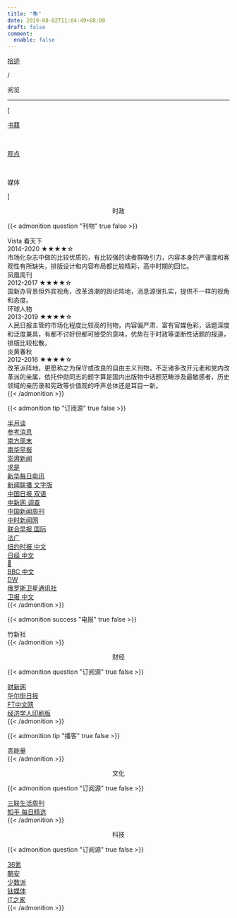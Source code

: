 ```yaml
---
title: "📚"
date: 2019-08-02T11:04:49+08:00
draft: false
comment:
  enable: false
---
```


<div class="nav-tab">
  <a href="../../cages"><p class="not">拾迹</p></a>
  <p class="now">/</p><p class="now">阅览</p>
</div>

---

<div class="nav-tab">
  <p class="bord">[</p>
  <a href="../books"><p class="not">书籍</p></a>&nbsp;
  <a href="../view"><p class="not">观点</p></a>&nbsp;
  <p class="now">媒体</p>
  <p class="bord">]</p>
</div>

<center><p class="tabtag">时政</p></center>

{{< admonition question "刊物" true false >}}
<div class="culture-list" cover-src="" json-src="books.json">
  <div class="media">
    <div class="media-cover" style="background-image:url(https://z1.ax1x.com/2023/11/11/pi8g7Nt.jpg)"></div>
    <div class="media-meta">
      <div class="media-meta-item title">Vista 看天下</div>
      <div class="media-meta-item">
        <span class="author">2014-2020</span>
        <span class="star-score">★★★★<span class="grey-star">☆</span></span>
      </div>
      <div class="media-meta-item intro">市场化杂志中做的比较优质的，有比较强的读者群吸引力，内容本身的严谨度和客观性有所缺失，排版设计和内容布局都比较精彩，高中时期的回忆。</div>
    </div>
  </div>
  <div class="media">
    <div class="media-cover" style="background-image:url(https://z1.ax1x.com/2023/11/11/pi8gH4P.jpg)"></div>
    <div class="media-meta">
      <div class="media-meta-item title">凤凰周刊</div>
      <div class="media-meta-item">
        <span class="author">2012-2017</span>
        <span class="star-score">★★★★<span class="grey-star">☆</span></span>
      </div>
      <div class="media-meta-item intro">国新办背景但外宾视角，改革浪潮的舆论阵地，消息源很扎实，提供不一样的视角和态度。</div>
    </div>
  </div>
  <div class="media">
    <div class="media-cover" style="background-image:url(https://z1.ax1x.com/2023/11/11/pi8gOgS.jpg)"></div>
    <div class="media-meta">
      <div class="media-meta-item title">环球人物</div>
      <div class="media-meta-item">
        <span class="author">2013-2019</span>
        <span class="star-score">★★★★<span class="grey-star">☆</span></span>
      </div>
      <div class="media-meta-item intro">人民日报主管的市场化程度比较高的刊物，内容偏严肃、富有官媒色彩，话题深度和泛度兼具，有都不讨好但都可接受的意味，优势在于时政等垄断性话题的报道，排版比较松散。</div>
    </div>
  </div>
  <div class="media">
    <div class="media-cover" style="background-image:url(https://z1.ax1x.com/2023/11/11/pi8gq9f.jpg)"></div>
    <div class="media-meta">
      <div class="media-meta-item title">炎黄春秋</div>
      <div class="media-meta-item">
        <span class="author">2012-2016</span>
        <span class="star-score">★★★★<span class="grey-star">☆</span></span>
      </div>
      <div class="media-meta-item intro">改革派阵地，更愿称之为保守或改良的自由主义刊物，不乏诸多改开元老和党内改革派的亲属，依托仲勋同志的题字算是国内出版物中话题范畴涉及最敏感者，历史领域的亲历录和宪政等价值观的呼声总体还是耳目一新。</div>
    </div>
  </div>
</div>
{{< /admonition >}}

{{< admonition tip "订阅源" true false >}}
<div class="little-box">
  <div class="little-box-cover">
    <span class="image-description"><a href="https://plink.anyfeeder.com/weixin/banyuetan-weixin">半月谈</a></span>
  </div>
  <div class="little-box-cover">
    <span class="image-description"><a href="https://plink.anyfeeder.com/weixin/ckxxwx">参考消息</a></span>
  </div>
  <div class="little-box-cover">
    <span class="image-description"><a href="https://feedx.net/rss/infzm.xml">南方周末</a></span>
  </div>
  <div class="little-box-cover">
    <span class="image-description"><a href="https://feedx.net/rss/scmp.xml">南华早报</a></span>
  </div>
  <div class="little-box-cover">
    <span class="image-description"><a href="https://rsshub.app/thepaper/sidebar/hotNews">澎湃新闻</a></span>
  </div>
  <div class="little-box-cover">
    <span class="image-description"><a href="https://feedx.net/rss/qstheory.xml">求是</a></span>
  </div>
  <div class="little-box-cover">
    <span class="image-description"><a href="https://plink.anyfeeder.com/bjnews">新华每日电讯</a></span>
  </div>
  <div class="little-box-cover">
    <span class="image-description"><a href="https://rsshub.app/xinwenlianbo/index">新闻联播 文字版</a></span>
  </div>
  <div class="little-box-cover">
    <span class="image-description"><a href="https://plink.anyfeeder.com/chinadaily/dual">中国日报 双语</a></span>
  </div>
  <div class="little-box-cover">
    <span class="image-description"><a href="https://rsshub.app/chinanews">中新网 调查</a></span>
  </div>
  <div class="little-box-cover">
    <span class="image-description"><a href="https://rsshub.app/inewsweek/survey">中国新闻周刊</a></span>
  </div>
  <div class="little-box-cover">
    <span class="image-description"><a href="https://rsshub.app/chinatimes/realtimenews">中时新闻网</a></span>
  </div>
  <div class="little-box-cover">
    <span class="image-description"><a href="https://plink.anyfeeder.com/zaobao/realtime/world">联合早报 国际</a></span>
  </div>
  <div class="little-box-cover">
    <span class="image-description"><a href="https://www.rfi.fr/cn/滚动新闻/rss">法广</a></span>
  </div>
  <div class="little-box-cover">
    <span class="image-description"><a href="https://cn.nytimes.com/rss.html">纽约时报 中文</a></span>
  </div>
  <div class="little-box-cover">
    <span class="image-description"><a href="https://rsshub.app/nikkei/cn">日经 中文</a></span>
  </div>
  <div class="little-box-cover">
    <span class="image-description"><a href="https://feeds.feedburner.com/chinadigitaltimes/IyPt">🔐</a></span>
  </div>
  <div class="little-box-cover">
    <span class="image-description"><a href="https://feeds.bbci.co.uk/zhongwen/trad/rss.xml">BBC 中文</a></span>
  </div>
  <div class="little-box-cover">
    <span class="image-description"><a href="https://rss.dw.de/rdf/rss-chi-all">DW</a></span>
  </div>
  <div class="little-box-cover">
    <span class="image-description"><a href="https://rsshub.app/sputniknews/news/chinese">俄罗斯卫星通讯社</a></span>
  </div>
  <div class="little-box-cover">
    <span class="image-description"><a href="https://rsshub.app/guardian/editorial">卫报 中文</a></span>
  </div>
</div>
{{< /admonition >}}

{{< admonition success "电报" true false >}}
<div class="little-box">
  <div class="little-box-cover">
    <span class="image-description">竹新社</span>
  </div>
</div>
{{< /admonition >}}

<center><p class="tabtag">财经</p></center>

{{< admonition question "订阅源" true false >}}
<div class="little-box">
  <div class="little-box-cover">
    <span class="image-description"><a href="https://plink.anyfeeder.com/weixin/caixinwang">财新网</a></span>
  </div>
  <div class="little-box-cover">
    <span class="image-description"><a href="https://feedx.net/rss/wsj.xml">华尔街日报</a></span>
  </div>
  <div class="little-box-cover">
    <span class="image-description"><a href="https://rsshub.app/ft/chinese/hotstoryby7day">FT中文网</a></span>
  </div>
  <div class="little-box-cover">
    <span class="image-description"><a href="https://feedx.net/rss/economistp.xml">经济学人印刷版</a></span>
  </div>
</div>
{{< /admonition >}}

{{< admonition tip "播客" true false >}}
<div class="little-box">
  <div class="little-box-cover">
    <span class="image-description">高能量</span>
  </div>
</div>
{{< /admonition >}}

<center><p class="tabtag">文化</p></center>

{{< admonition question "订阅源" true false >}}
<div class="little-box">
  <div class="little-box-cover">
    <span class="image-description"><a href="https://plink.anyfeeder.com/weixin/lifeweek">三联生活周刊</a></span>
  </div>
  <div class="little-box-cover">
    <span class="image-description"><a href="https://www.zhihu.com/rss">知乎 每日精选</a></span>
  </div>
</div>
{{< /admonition >}}

<center><p class="tabtag">科技</p></center>

{{< admonition question "订阅源" true false >}}
<div class="little-box">
  <div class="little-box-cover">
    <span class="image-description"><a href="https://36kr.com/feed">36氪</a></span>
  </div>
  <div class="little-box-cover">
    <span class="image-description"><a href="https://rsshub.app/coolapk/tuwen-xinxian">酷安</a></span>
  </div>
  <div class="little-box-cover">
    <span class="image-description"><a href="https://sspai.com/feed">少数派</a></span>
  </div>
  <div class="little-box-cover">
    <span class="image-description"><a href="http://www.tmtpost.com/feed">钛媒体</a></span>
  </div>
  <div class="little-box-cover">
    <span class="image-description"><a href="https://www.ithome.com/rss/">IT之家</a></span>
  </div>
</div>
{{< /admonition >}}
